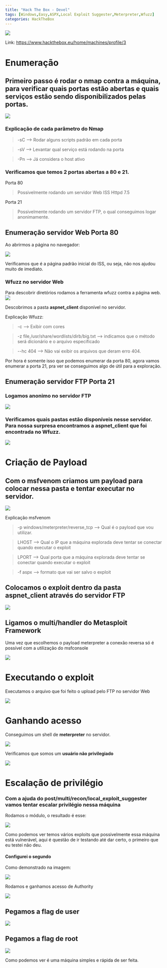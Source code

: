 ```yaml
---
title: "Hack The Box - Devel"
tags: [Windows,Easy,ASPX,Local Exploit Suggester,Meterpreter,Wfuzz]
categories: HackTheBox
---
```


![](https://raw.githubusercontent.com/0x4rt3mis/0x4rt3mis.github.io/master/img/htb-devel/Devel_1.png)

Link: <https://www.hackthebox.eu/home/machines/profile/3>

# Enumeração

## Primeiro passo é rodar o nmap contra a máquina, para verificar quais portas estão abertas e quais serviços estão sendo disponibilizados pelas portas.

![](https://raw.githubusercontent.com/0x4rt3mis/0x4rt3mis.github.io/master/img/htb-devel/Devel_nmap.png)


### Explicação de cada parâmetro do Nmap
> -sC --> Rodar alguns scripts padrão em cada porta

> -sV --> Levantar qual serviço está rodando na porta

> -Pn --> Já considera o host ativo

### Verificamos que temos 2 portas abertas a 80 e 21.

Porta 80
> Possivelmente rodando um servidor Web ISS Httpd 7.5

Porta 21
> Possivelmente rodando um servidor FTP, o qual conseguimos logar anonimamente.

## Enumeração servidor Web Porta 80

Ao abrirmos a página no navegador:

![](https://raw.githubusercontent.com/0x4rt3mis/0x4rt3mis.github.io/master/img/htb-devel/Devel_web.png)

Verificamos que é a página padrão inicial do ISS, ou seja, não nos ajudou muito de imediato.


### Wfuzz no servidor Web

Para descobrir diretórios rodamos a ferramenta wfuzz contra a página web.
![](https://raw.githubusercontent.com/0x4rt3mis/0x4rt3mis.github.io/master/img/htb-devel/Devel_wfuzz.png)

Descobrimos a pasta **aspnet_client** disponível no servidor.

Explicação Wfuzz:
> -c --> Exibir com cores

> -z file,/usr/share/wordlists/dirb/big.txt --> indicamos que o método será dicionário e o arquivo especificado

> --hc 404 --> Não vai exibir os arquivos que deram erro 404.

Por hora é somente isso que podemos enumerar da porta 80, agora vamos enumerar a porta 21, pra ver se conseguimos algo de útil para a exploração.

## Enumeração servidor FTP Porta 21

### Logamos anonimo no servidor FTP

![](https://raw.githubusercontent.com/0x4rt3mis/0x4rt3mis.github.io/master/img/htb-devel/Devel_ftplogin.png)

### Verificamos quais pastas estão disponíveis nesse servidor. Para nossa surpresa encontramos a **aspnet_client** que foi encontrada no Wfuzz.

![](https://raw.githubusercontent.com/0x4rt3mis/0x4rt3mis.github.io/master/img/htb-devel/Devel_ftp_aspnet.png)

# Criação de Payload

## Com o msfvenom criamos um payload para colocar nessa pasta e tentar executar no servidor.

![](https://raw.githubusercontent.com/0x4rt3mis/0x4rt3mis.github.io/master/img/htb-devel/Devel_enom.png)

Explicação msfvenom

> -p windows/meterpreter/reverse_tcp --> Qual é o payload que vou utilizar.

> LHOST --> Qual o IP que a máquina explorada deve tentar se conectar quando executar o exploit

> LPORT --> Qual porta que a máquina explorada deve tentar se conectar quando executar o exploit

> -f aspx --> formato que vai ser salvo o exploit

## Colocamos o exploit dentro da pasta **aspnet_client** através do servidor FTP

![](https://raw.githubusercontent.com/0x4rt3mis/0x4rt3mis.github.io/master/img/htb-devel/Devel_put_aspx.png)


## Ligamos o multi/handler do Metasploit Framework

Uma vez que escolhemos o payload meterpreter a conexão reversa só é possível com a utilização do msfconsole

![](https://raw.githubusercontent.com/0x4rt3mis/0x4rt3mis.github.io/master/img/htb-devel/Devel_handler.png)


# Executando o exploit

Executamos o arquivo que foi feito o upload pelo FTP no servidor Web

![](https://raw.githubusercontent.com/0x4rt3mis/0x4rt3mis.github.io/master/img/htb-devel/Devel_exec.png)

# Ganhando acesso

Conseguimos um shell de **meterpreter** no servidor.

![](https://raw.githubusercontent.com/0x4rt3mis/0x4rt3mis.github.io/master/img/htb-devel/Devel_met.png)

Verificamos que somos um **usuário não privilegiado**

![](https://raw.githubusercontent.com/0x4rt3mis/0x4rt3mis.github.io/master/img/htb-devel/Devel_low.png)

# Escalação de privilégio

### Com a ajuda do post/multi/recon/local_exploit_suggester vamos tentar escalar privilégio nessa máquina

Rodamos o módulo, o resultado é esse:

![](https://raw.githubusercontent.com/0x4rt3mis/0x4rt3mis.github.io/master/img/htb-devel/Devel_exploit.png)

Como podemos ver temos vários exploits que possivelmente essa máquina está vulnerável, aqui é questão de ir testando até dar certo, o primeiro que eu testei não deu.

#### Configurei o segundo

Como demonstrado na imagem:

![](https://raw.githubusercontent.com/0x4rt3mis/0x4rt3mis.github.io/master/img/htb-devel/Devel_exploit1.png)

Rodamos e ganhamos acesso de Authority

![](https://raw.githubusercontent.com/0x4rt3mis/0x4rt3mis.github.io/master/img/htb-devel/Devel_exploit2.png)


## Pegamos a flag de user

![](https://raw.githubusercontent.com/0x4rt3mis/0x4rt3mis.github.io/master/img/htb-devel/Devel_user.png)


## Pegamos a flag de root

![](https://raw.githubusercontent.com/0x4rt3mis/0x4rt3mis.github.io/master/img/htb-devel/Devel_root.png)


Como podemos ver é uma máquina simples e rápida de ser feita.